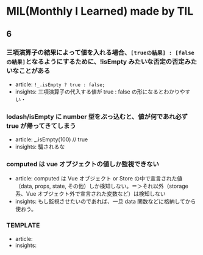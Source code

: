 # MIL(Monthly I Learned) made by TIL

## 6

### 三項演算子の結果によって値を入れる場合、`[trueの結果] : [falseの結果]`となるようにするために、!isEmpty みたいな否定の否定みたいなことがある

- article: `!_.isEmpty ? true : false;`
- insights: 三項演算子の代入する値が true : false の形になるとわかりやすい・

### lodash/isEmpty に number 型をぶっ込むと、値が何であれ必ず true が帰ってきてしまう

- article: \_.isEmpty(100) // true
- insights: 騙されるな

### computed は vue オブジェクトの値しか監視できない

- article: computed は Vue オブジェクト or Store の中で宣言された値（data, props, state, その他）しか検知しない。＝＞それ以外（storage 系、Vue オブジェクト外で宣言された変数など）は検知しない
- insights: もし監視させたいのであれば、一旦 data 関数などに格納してから使おう。

### TEMPLATE

- article:
- insights:
